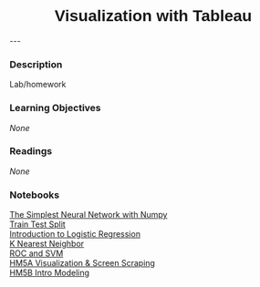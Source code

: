 <h1  style="font-family:  Verdana,  Geneva,  sans-serif;  text-align:center">Visualization  with  Tableau</h1> 
--- 
 
###  Description 
Lab/homework 
 
###  Learning  Objectives 
*None* 
 
###  Readings 
*None* 
 
###  Notebooks 
[The  Simplest  Neural  Network  with  Numpy](https://rpi-data.github.io/course-intro-ml-app/notebooks/08-intro-python-pandas.html)<br>[Train  Test  Split](https://rpi-data.github.io/course-intro-ml-app/notebooks/08-intro-python-pandas.html)<br>[Introduction  to  Logistic  Regression](https://rpi-data.github.io/course-intro-ml-app/notebooks/08-intro-python-pandas.html)<br>[K  Nearest  Neighbor](https://rpi-data.github.io/course-intro-ml-app/notebooks/08-intro-python-pandas.html)<br>[ROC  and  SVM](https://rpi-data.github.io/course-intro-ml-app/notebooks/08-intro-python-pandas.html)<br>[HM5A  Visualization  &  Screen  Scraping](https://rpi-data.github.io/course-intro-ml-app/notebooks/08-intro-python-pandas.html)<br>[HM5B  Intro  Modeling](https://rpi-data.github.io/course-intro-ml-app/notebooks/08-intro-python-pandas.html)
